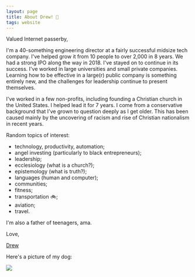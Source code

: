 ```yaml
---
layout: page
title: About Drew! 👋
tags: website
---
```


Valued Internet passerby,

I'm a 40-something engineering director at a fairly successful midsize tech company.  I've helped grow it from 10 people to over 2,000 in 8 years.  We had a strong IPO along the way in 2018.  I've stayed on to continue in its success.  I've worked in large universities and small private companies.  Learning how to be effective in a large(r) public company is something entirely new, and the challenges for leadership continue to present themselves.

I've worked in a few non-profits, including founding a Christian church in the United States.  I helped lead it for 7 years.  I come from a conservative background that I've grown to question deeply as I get older.  This has been caused mainly by the uncovering of racism and rise of Christian nationalism in recent years.

Random topics of interest:

* technology, productivity, automation;
* angel investing (particularly to black entrepreneurs);
* leadership;
* ecclesiology (what is a church?);
* epistemology (what is truth?);
* languages (human and computer);
* communities;
* fitness;
* transportation 🚲;
* aviation;
* travel.

I'm also a father of teenagers, ama.

Love,

[Drew](mailto:website@draines.com?subject=I%20read%20your%20web%20site)

Here's a picture of my dog:

![](https://storage.googleapis.com/drewr-img/dottie-rug-300.png)
